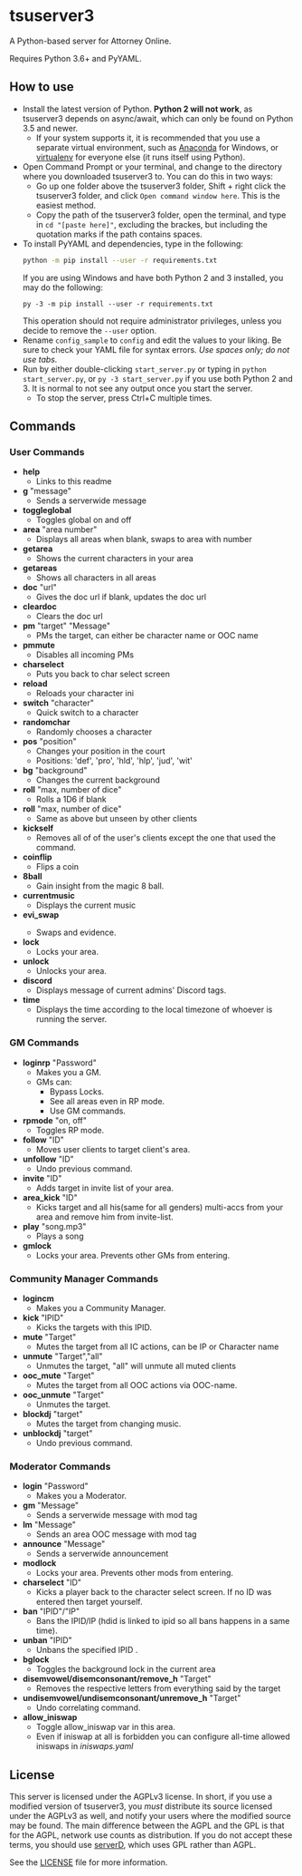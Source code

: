 # tsuserver3

A Python-based server for Attorney Online.

Requires Python 3.6+ and PyYAML.

## How to use

* Install the latest version of Python. **Python 2 will not work**, as tsuserver3 depends on async/await, which can only be found on Python 3.5 and newer.
  - If your system supports it, it is recommended that you use a separate virtual environment, such as [Anaconda](https://www.continuum.io/downloads) for Windows, or [virtualenv](https://virtualenv.pypa.io/en/stable/) for everyone else (it runs itself using Python).
* Open Command Prompt or your terminal, and change to the directory where you downloaded tsuserver3 to. You can do this in two ways:
  - Go up one folder above the tsuserver3 folder, Shift + right click the tsuserver3 folder, and click `Open command window here`. This is the easiest method.
  - Copy the path of the tsuserver3 folder, open the terminal, and type in `cd "[paste here]"`, excluding the brackes, but including the quotation marks if the path contains spaces.
* To install PyYAML and dependencies, type in the following:
  ```bash
  python -m pip install --user -r requirements.txt
  ```
  If you are using Windows and have both Python 2 and 3 installed, you may do the following:
  ```batch
  py -3 -m pip install --user -r requirements.txt
  ```
  This operation should not require administrator privileges, unless you decide to remove the `--user` option.
* Rename `config_sample` to `config` and edit the values to your liking. Be sure to check your YAML file for syntax errors. *Use spaces only; do not use tabs.*
* Run by either double-clicking `start_server.py` or typing in `python start_server.py`, or `py -3 start_server.py` if you use both Python 2 and 3. It is normal to not see any output once you start the server.
  - To stop the server, press Ctrl+C multiple times.

## 

## Commands

### User Commands

* **help**
    - Links to this readme
* **g** "message" 
    - Sends a serverwide message
* **toggleglobal** 
    - Toggles global on and off
* **area** "area number" 
    - Displays all areas when blank, swaps to area with number
* **getarea** 
    - Shows the current characters in your area
* **getareas** 
    - Shows all characters in all areas
* **doc** "url" 
    - Gives the doc url if blank, updates the doc url
* **cleardoc** 
    - Clears the doc url
* **pm** "target" "Message" 
    - PMs the target, can either be character name or OOC name
* **pmmute**
    - Disables all incoming PMs
* **charselect** 
    - Puts you back to char select screen
* **reload** 
    - Reloads your character ini
* **switch** "character" 
    - Quick switch to a character
* **randomchar** 
    - Randomly chooses a character
* **pos** "position" 
    - Changes your position in the court
    - Positions: 'def', 'pro', 'hld', 'hlp', 'jud', 'wit'
* **bg** "background" 
    - Changes the current background
* **roll** "max, number of dice" 
    - Rolls a 1D6 if blank
* **roll** "max, number of dice" 
    - Same as above but unseen by other clients
* **kickself**
    - Removes all of of the user's clients except the one that used the command.
* **coinflip**
    - Flips a coin
* **8ball**
    - Gain insight from the magic 8 ball.
* **currentmusic** 
    - Displays the current music
* **evi_swap** <id1> <id2>
    - Swaps <id1> and <id2> evidence.
* **lock**
    - Locks your area.
* **unlock**
    - Unlocks your area.
* **discord**
    - Displays message of current admins' Discord tags.
* **time**
    - Displays the time according to the local timezone of whoever is running the server.
### GM Commands
* **loginrp** "Password"
    - Makes you a GM.
    - GMs can: 
      - Bypass Locks.
      - See all areas even in RP mode.
      - Use GM commands.
* **rpmode** "on, off"
    - Toggles RP mode.
* **follow** "ID"
    - Moves user clients to target client's area.
* **unfollow** "ID"
    - Undo previous command.
* **invite** "ID"
    - Adds target in invite list of your area.
* **area_kick** "ID"
    - Kicks target and all his(same for all genders) multi-accs from your area and remove him from invite-list.
* **play** "song.mp3" 
    - Plays a song
* **gmlock**
    - Locks your area. Prevents other GMs from entering.
### Community Manager Commands

* **logincm**
    - Makes you a Community Manager.
* **kick** "IPID" 
    - Kicks the targets with this IPID.
* **mute** "Target" 
    - Mutes the target from all IC actions, can be IP or Character name
* **unmute** "Target","all" 
    - Unmutes the target, "all" will unmute all muted clients
* **ooc_mute** "Target" 
    - Mutes the target from all OOC actions via OOC-name.
* **ooc_unmute** "Target" 
    - Unmutes the target.
* **blockdj** "target"
    - Mutes the target from changing music. 
* **unblockdj** "target"
    - Undo previous command.
### Moderator Commands

* **login** "Password"
    - Makes you a Moderator.
* **gm** "Message" 
    - Sends a serverwide message with mod tag
* **lm** "Message" 
    - Sends an area OOC message with mod tag
* **announce** "Message" 
    - Sends a serverwide announcement
* **modlock**
    - Locks your area. Prevents other mods from entering.
* **charselect** "ID"
    - Kicks a player back to the character select screen. If no ID was entered then target yourself.
* **ban** "IPID"/"IP" 
    - Bans the IPID/IP (hdid is linked to ipid so all bans happens in a same time).
* **unban** "IPID" 
    - Unbans the specified IPID .
* **bglock** 
    - Toggles the background lock in the current area
* **disemvowel/disemconsonant/remove_h** "Target"
    - Removes the respective letters from everything said by the target
* **undisemvowel/undisemconsonant/unremove_h** "Target"
    - Undo correlating command.
* **allow_iniswap**
    - Toggle allow_iniswap var in this area. 
    - Even if iniswap at all is forbidden you can configure all-time allowed iniswaps in *iniswaps.yaml*

## License

This server is licensed under the AGPLv3 license. In short, if you use a modified version of tsuserver3, you *must* distribute its source licensed under the AGPLv3 as well, and notify your users where the modified source may be found. The main difference between the AGPL and the GPL is that for the AGPL, network use counts as distribution. If you do not accept these terms, you should use [serverD](https://github.com/Attorney-Online-Engineering-Task-Force/serverD), which uses GPL rather than AGPL.

See the [LICENSE](LICENSE.md) file for more information.

